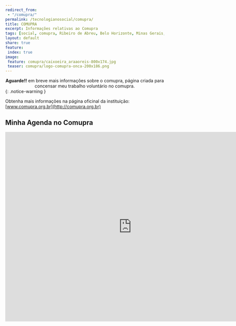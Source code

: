 ```yaml
---
redirect_from:
 - "/comupra/"
permalink: /tecnologianosocial/comupra/
title: COMUPRA
excerpt: Informações relativas ao Comupra 
tags: [social, comupra, Ribeiro de Abreu, Belo Horizonte, Minas Gerais, BRasil, Brazil, Projetos, Politica, politica publica, Deixe o Onça Beber Agua]
layout: default
share: true 
feature:
 index: true
image:
 feature: comupra/caixoeira_araaoreis-800x174.jpg
 teaser: comupra/logo-comupra-onca-200x186.png
---
```


<center><strong>Aguarde!!</strong> em breve mais informações sobre o comupra, página criada para concensar meu trabalho voluntário no comupra.</center>
{: .notice-warning }

Obtenha mais informações na página oficinal da instituição: [www.comupra.org.br](http://comupra.org.br)

## Minha Agenda no Comupra
<iframe src="https://www.google.com/calendar/embed?src=carlosdelfino.eti.br_nmfu68oj1cl492hhec64lctf68%40group.calendar.google.com&ctz=America/Sao_Paulo" style="border: 0" width="800" height="600" frameborder="0" scrolling="no"></iframe>